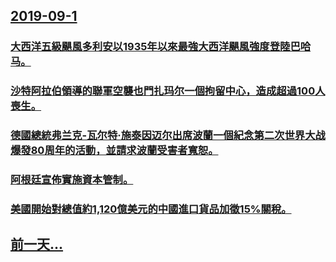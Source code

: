 ## [2019-09-1](/zh/news/2019/09/1/index.md)

### [大西洋五級颶風多利安以1935年以來最強大西洋颶風強度登陸巴哈马。 ](/zh/news/2019/09/1/大西洋五級颶風多利安以1935年以來最強大西洋颶風強度登陸巴哈马.md)
### [沙特阿拉伯領導的聯軍空襲也門扎玛尔一個拘留中心，造成超過100人喪生。 ](/zh/news/2019/09/1/沙特阿拉伯領導的聯軍空襲也門扎玛尔一個拘留中心-造成超過100人喪生.md)
### [德國總統弗兰克-瓦尔特·施泰因迈尔出席波蘭一個紀念第二次世界大战爆發80周年的活動，並請求波蘭受害者寬恕。 ](/zh/news/2019/09/1/德國總統弗兰克-瓦尔特-施泰因迈尔出席波蘭一個紀念第二次世界大战爆發80周年的活動-並請求波蘭受害者寬恕.md)
### [阿根廷宣佈實施資本管制。 ](/zh/news/2019/09/1/阿根廷宣佈實施資本管制.md)
### [美國開始對總值約1,120億美元的中國進口貨品加徵15%關稅。 ](/zh/news/2019/09/1/美國開始對總值約1120億美元的中國進口貨品加徵15-關稅.md)
## [前一天...](/zh/news/2019/08/31/index.md)

